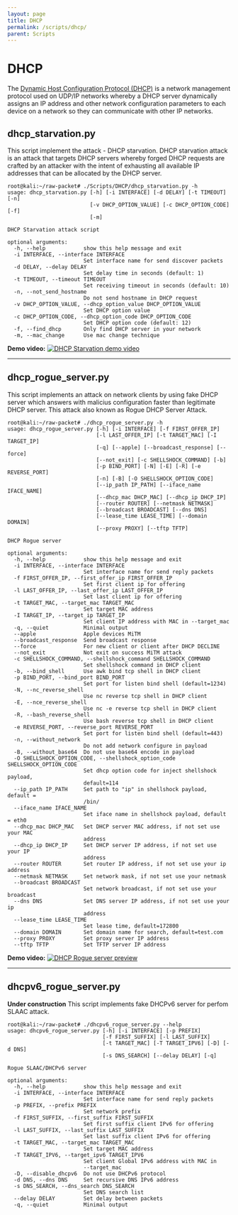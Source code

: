 ```yaml
---
layout: page
title: DHCP
permalink: /scripts/dhcp/
parent: Scripts
---
```


# DHCP

The [Dynamic Host Configuration Protocol (DHCP)](https://en.wikipedia.org/wiki/Dynamic_Host_Configuration_Protocol) is a network management protocol used on UDP/IP networks whereby a DHCP server dynamically assigns an IP address and other network configuration parameters to each device on a network so they can communicate with other IP networks.

## dhcp_starvation.py
This script implement the attack - DHCP starvation.
DHCP starvation attack is an attack that targets DHCP servers whereby forged DHCP requests are crafted by an attacker with the intent of exhausting all available IP addresses that can be allocated by the DHCP server.

```
root@kali:~/raw-packet# ./Scripts/DHCP/dhcp_starvation.py -h
usage: dhcp_starvation.py [-h] [-i INTERFACE] [-d DELAY] [-t TIMEOUT] [-n]
                          [-v DHCP_OPTION_VALUE] [-c DHCP_OPTION_CODE] [-f]
                          [-m]

DHCP Starvation attack script

optional arguments:
  -h, --help            show this help message and exit
  -i INTERFACE, --interface INTERFACE
                        Set interface name for send discover packets
  -d DELAY, --delay DELAY
                        Set delay time in seconds (default: 1)
  -t TIMEOUT, --timeout TIMEOUT
                        Set receiving timeout in seconds (default: 10)
  -n, --not_send_hostname
                        Do not send hostname in DHCP request
  -v DHCP_OPTION_VALUE, --dhcp_option_value DHCP_OPTION_VALUE
                        Set DHCP option value
  -c DHCP_OPTION_CODE, --dhcp_option_code DHCP_OPTION_CODE
                        Set DHCP option code (default: 12)
  -f, --find_dhcp       Only find DHCP server in your network
  -m, --mac_change      Use mac change technique
```

**Demo video:**
[![DHCP Starvation demo video](https://raw-packet.github.io/static/images/gifs/dhcp_starvation.gif)](https://youtu.be/Ig5-dRv2NCI)

---

## dhcp_rogue_server.py

This script implements an attack on network clients by using fake DHCP server which answers with malicius configuration faster than legitimate DHCP server. This attack also known as Rogue DHCP Server Attack.

```
root@kali:~/raw-packet# ./dhcp_rogue_server.py -h
usage: dhcp_rogue_server.py [-h] [-i INTERFACE] [-f FIRST_OFFER_IP]
                            [-l LAST_OFFER_IP] [-t TARGET_MAC] [-I TARGET_IP]
                            [-q] [--apple] [--broadcast_response] [--force]
                            [--not_exit] [-c SHELLSHOCK_COMMAND] [-b]
                            [-p BIND_PORT] [-N] [-E] [-R] [-e REVERSE_PORT]
                            [-n] [-B] [-O SHELLSHOCK_OPTION_CODE]
                            [--ip_path IP_PATH] [--iface_name IFACE_NAME]
                            [--dhcp_mac DHCP_MAC] [--dhcp_ip DHCP_IP]
                            [--router ROUTER] [--netmask NETMASK]
                            [--broadcast BROADCAST] [--dns DNS]
                            [--lease_time LEASE_TIME] [--domain DOMAIN]
                            [--proxy PROXY] [--tftp TFTP]

DHCP Rogue server

optional arguments:
  -h, --help            show this help message and exit
  -i INTERFACE, --interface INTERFACE
                        Set interface name for send reply packets
  -f FIRST_OFFER_IP, --first_offer_ip FIRST_OFFER_IP
                        Set first client ip for offering
  -l LAST_OFFER_IP, --last_offer_ip LAST_OFFER_IP
                        Set last client ip for offering
  -t TARGET_MAC, --target_mac TARGET_MAC
                        Set target MAC address
  -I TARGET_IP, --target_ip TARGET_IP
                        Set client IP address with MAC in --target_mac
  -q, --quiet           Minimal output
  --apple               Apple devices MiTM
  --broadcast_response  Send broadcast response
  --force               For new client or client after DHCP DECLINE
  --not_exit            Not exit on success MiTM attack
  -c SHELLSHOCK_COMMAND, --shellshock_command SHELLSHOCK_COMMAND
                        Set shellshock command in DHCP client
  -b, --bind_shell      Use awk bind tcp shell in DHCP client
  -p BIND_PORT, --bind_port BIND_PORT
                        Set port for listen bind shell (default=1234)
  -N, --nc_reverse_shell
                        Use nc reverse tcp shell in DHCP client
  -E, --nce_reverse_shell
                        Use nc -e reverse tcp shell in DHCP client
  -R, --bash_reverse_shell
                        Use bash reverse tcp shell in DHCP client
  -e REVERSE_PORT, --reverse_port REVERSE_PORT
                        Set port for listen bind shell (default=443)
  -n, --without_network
                        Do not add network configure in payload
  -B, --without_base64  Do not use base64 encode in payload
  -O SHELLSHOCK_OPTION_CODE, --shellshock_option_code SHELLSHOCK_OPTION_CODE
                        Set dhcp option code for inject shellshock payload,
                        default=114
  --ip_path IP_PATH     Set path to "ip" in shellshock payload, default =
                        /bin/
  --iface_name IFACE_NAME
                        Set iface name in shellshock payload, default = eth0
  --dhcp_mac DHCP_MAC   Set DHCP server MAC address, if not set use your MAC
                        address
  --dhcp_ip DHCP_IP     Set DHCP server IP address, if not set use your IP
                        address
  --router ROUTER       Set router IP address, if not set use your ip address
  --netmask NETMASK     Set network mask, if not set use your netmask
  --broadcast BROADCAST
                        Set network broadcast, if not set use your broadcast
  --dns DNS             Set DNS server IP address, if not set use your ip
                        address
  --lease_time LEASE_TIME
                        Set lease time, default=172800
  --domain DOMAIN       Set domain name for search, default=test.com
  --proxy PROXY         Set proxy server IP address
  --tftp TFTP           Set TFTP server IP address
```

**Demo video:**
[![DHCP Rogue server preview](https://j.gifs.com/2R6OEz.gif)](https://youtu.be/OBXol-o2PEU)

---

## dhcpv6_rogue_server.py

**Under construction**
This script implements fake DHCPv6 server for perfom SLAAC attack.

```
root@kali:~/raw-packet# ./dhcpv6_rogue_server.py --help
usage: dhcpv6_rogue_server.py [-h] [-i INTERFACE] [-p PREFIX]
                              [-f FIRST_SUFFIX] [-l LAST_SUFFIX]
                              [-t TARGET_MAC] [-T TARGET_IPV6] [-D] [-d DNS]
                              [-s DNS_SEARCH] [--delay DELAY] [-q]

Rogue SLAAC/DHCPv6 server

optional arguments:
  -h, --help            show this help message and exit
  -i INTERFACE, --interface INTERFACE
                        Set interface name for send reply packets
  -p PREFIX, --prefix PREFIX
                        Set network prefix
  -f FIRST_SUFFIX, --first_suffix FIRST_SUFFIX
                        Set first suffix client IPv6 for offering
  -l LAST_SUFFIX, --last_suffix LAST_SUFFIX
                        Set last suffix client IPv6 for offering
  -t TARGET_MAC, --target_mac TARGET_MAC
                        Set target MAC address
  -T TARGET_IPV6, --target_ipv6 TARGET_IPV6
                        Set client Global IPv6 address with MAC in
                        --target_mac
  -D, --disable_dhcpv6  Do not use DHCPv6 protocol
  -d DNS, --dns DNS     Set recursive DNS IPv6 address
  -s DNS_SEARCH, --dns_search DNS_SEARCH
                        Set DNS search list
  --delay DELAY         Set delay between packets
  -q, --quiet           Minimal output
```